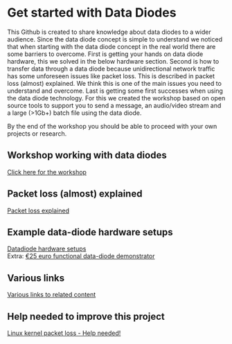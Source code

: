 # Get started with Data Diodes

This Github is created to share knowledge about data diodes to a wider audience. Since the data diode concept is simple to understand we noticed that when starting with the data diode concept in the real world there are some barriers to overcome.
First is getting your hands on data diode hardware, this we solved in the below hardware section.
Second is how to transfer data through a data diode because unidirectional network traffic has some unforeseen issues like packet loss. This is described in packet loss (almost) explained. We think this is one of the main issues you need to understand and overcome.
Last is getting some first successes when using the data diode technology. For this we created the workshop based on open source tools to support you to send a message, an audio/video stream and a large (>1Gb+) batch file using the data diode.

By the end of the workshop you should be able to proceed with your own projects or research.

## Workshop working with data diodes
[Click here for the workshop](workshop/readme.md)

## Packet loss (almost) explained
[Packet loss explained](packetloss_explained.md)

## Example data-diode hardware setups
[Datadiode hardware setups](datadiode_hardware_setups.md) <br>
Extra: [€25 euro functional data-diode demonstrator](https://github.com/Vrolijk/OSDD/blob/main/examples/25_euro_data-diode_demonstator.md)

## Various links 
[Various links to related content](external_content.md)

## Help needed to improve this project
[Linux kernel packet loss - Help needed!](https://github.com/Vrolijk/OSDD/issues/6)

